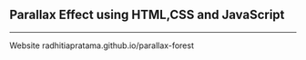 ## Parallax Effect using HTML,CSS and JavaScript
<hr>
<p>Website radhitiapratama.github.io/parallax-forest</p>
